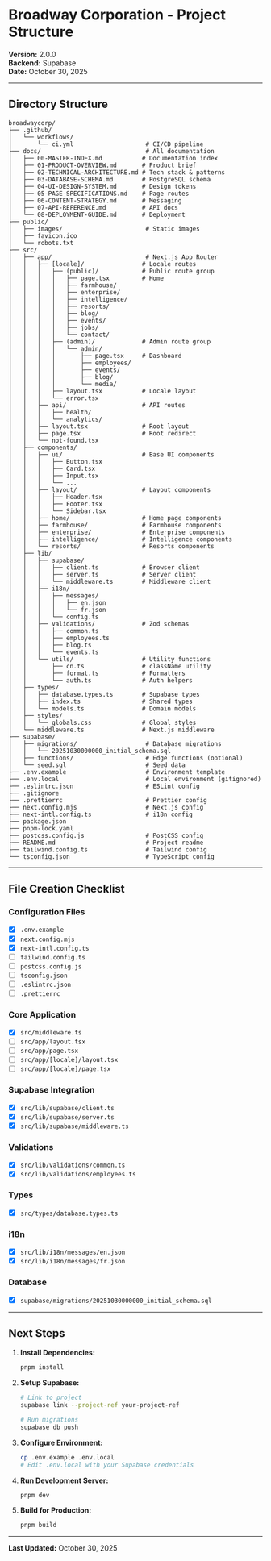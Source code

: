 # Broadway Corporation - Project Structure

**Version:** 2.0.0  
**Backend:** Supabase  
**Date:** October 30, 2025

---

## Directory Structure

```
broadwaycorp/
├── .github/
│   └── workflows/
│       └── ci.yml                    # CI/CD pipeline
├── docs/                             # All documentation
│   ├── 00-MASTER-INDEX.md           # Documentation index
│   ├── 01-PRODUCT-OVERVIEW.md       # Product brief
│   ├── 02-TECHNICAL-ARCHITECTURE.md # Tech stack & patterns
│   ├── 03-DATABASE-SCHEMA.md        # PostgreSQL schema
│   ├── 04-UI-DESIGN-SYSTEM.md       # Design tokens
│   ├── 05-PAGE-SPECIFICATIONS.md    # Page routes
│   ├── 06-CONTENT-STRATEGY.md       # Messaging
│   ├── 07-API-REFERENCE.md          # API docs
│   └── 08-DEPLOYMENT-GUIDE.md       # Deployment
├── public/
│   ├── images/                       # Static images
│   ├── favicon.ico
│   └── robots.txt
├── src/
│   ├── app/                          # Next.js App Router
│   │   ├── [locale]/                # Locale routes
│   │   │   ├── (public)/            # Public route group
│   │   │   │   ├── page.tsx         # Home
│   │   │   │   ├── farmhouse/
│   │   │   │   ├── enterprise/
│   │   │   │   ├── intelligence/
│   │   │   │   ├── resorts/
│   │   │   │   ├── blog/
│   │   │   │   ├── events/
│   │   │   │   ├── jobs/
│   │   │   │   └── contact/
│   │   │   ├── (admin)/             # Admin route group
│   │   │   │   └── admin/
│   │   │   │       ├── page.tsx     # Dashboard
│   │   │   │       ├── employees/
│   │   │   │       ├── events/
│   │   │   │       ├── blog/
│   │   │   │       └── media/
│   │   │   ├── layout.tsx           # Locale layout
│   │   │   └── error.tsx
│   │   ├── api/                     # API routes
│   │   │   ├── health/
│   │   │   └── analytics/
│   │   ├── layout.tsx               # Root layout
│   │   ├── page.tsx                 # Root redirect
│   │   └── not-found.tsx
│   ├── components/
│   │   ├── ui/                      # Base UI components
│   │   │   ├── Button.tsx
│   │   │   ├── Card.tsx
│   │   │   ├── Input.tsx
│   │   │   └── ...
│   │   ├── layout/                  # Layout components
│   │   │   ├── Header.tsx
│   │   │   ├── Footer.tsx
│   │   │   └── Sidebar.tsx
│   │   ├── home/                    # Home page components
│   │   ├── farmhouse/               # Farmhouse components
│   │   ├── enterprise/              # Enterprise components
│   │   ├── intelligence/            # Intelligence components
│   │   └── resorts/                 # Resorts components
│   ├── lib/
│   │   ├── supabase/
│   │   │   ├── client.ts            # Browser client
│   │   │   ├── server.ts            # Server client
│   │   │   └── middleware.ts        # Middleware client
│   │   ├── i18n/
│   │   │   ├── messages/
│   │   │   │   ├── en.json
│   │   │   │   └── fr.json
│   │   │   └── config.ts
│   │   ├── validations/             # Zod schemas
│   │   │   ├── common.ts
│   │   │   ├── employees.ts
│   │   │   ├── blog.ts
│   │   │   └── events.ts
│   │   └── utils/                   # Utility functions
│   │       ├── cn.ts                # className utility
│   │       ├── format.ts            # Formatters
│   │       └── auth.ts              # Auth helpers
│   ├── types/
│   │   ├── database.types.ts        # Supabase types
│   │   ├── index.ts                 # Shared types
│   │   └── models.ts                # Domain models
│   ├── styles/
│   │   └── globals.css              # Global styles
│   └── middleware.ts                # Next.js middleware
├── supabase/
│   ├── migrations/                   # Database migrations
│   │   └── 20251030000000_initial_schema.sql
│   ├── functions/                    # Edge functions (optional)
│   └── seed.sql                      # Seed data
├── .env.example                      # Environment template
├── .env.local                        # Local environment (gitignored)
├── .eslintrc.json                    # ESLint config
├── .gitignore
├── .prettierrc                       # Prettier config
├── next.config.mjs                   # Next.js config
├── next-intl.config.ts               # i18n config
├── package.json
├── pnpm-lock.yaml
├── postcss.config.js                 # PostCSS config
├── README.md                         # Project readme
├── tailwind.config.ts                # Tailwind config
└── tsconfig.json                     # TypeScript config
```

---

## File Creation Checklist

### Configuration Files
- [x] `.env.example`
- [x] `next.config.mjs`
- [x] `next-intl.config.ts`
- [ ] `tailwind.config.ts`
- [ ] `postcss.config.js`
- [ ] `tsconfig.json`
- [ ] `.eslintrc.json`
- [ ] `.prettierrc`

### Core Application
- [x] `src/middleware.ts`
- [ ] `src/app/layout.tsx`
- [ ] `src/app/page.tsx`
- [ ] `src/app/[locale]/layout.tsx`
- [ ] `src/app/[locale]/page.tsx`

### Supabase Integration
- [x] `src/lib/supabase/client.ts`
- [x] `src/lib/supabase/server.ts`
- [x] `src/lib/supabase/middleware.ts`

### Validations
- [x] `src/lib/validations/common.ts`
- [x] `src/lib/validations/employees.ts`

### Types
- [x] `src/types/database.types.ts`

### i18n
- [x] `src/lib/i18n/messages/en.json`
- [x] `src/lib/i18n/messages/fr.json`

### Database
- [x] `supabase/migrations/20251030000000_initial_schema.sql`

---

## Next Steps

1. **Install Dependencies:**
   ```bash
   pnpm install
   ```

2. **Setup Supabase:**
   ```bash
   # Link to project
   supabase link --project-ref your-project-ref
   
   # Run migrations
   supabase db push
   ```

3. **Configure Environment:**
   ```bash
   cp .env.example .env.local
   # Edit .env.local with your Supabase credentials
   ```

4. **Run Development Server:**
   ```bash
   pnpm dev
   ```

5. **Build for Production:**
   ```bash
   pnpm build
   ```

---

**Last Updated:** October 30, 2025
